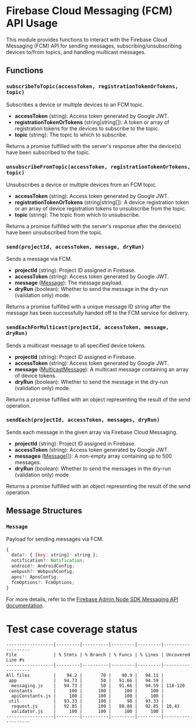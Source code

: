 # Firebase Cloud Messaging (FCM) API Usage

This module provides functions to interact with the Firebase Cloud Messaging (FCM) API for sending messages, subscribing/unsubscribing devices to/from topics, and handling multicast messages.

## Functions

### `subscribeToTopic(accessToken, registrationTokenOrTokens, topic)`

Subscribes a device or multiple devices to an FCM topic.

- **accessToken** (string): Access token generated by Google JWT.
- **registrationTokenOrTokens** (string|string[]): A token or array of registration tokens for the devices to subscribe to the topic.
- **topic** (string): The topic to which to subscribe.

Returns a promise fulfilled with the server's response after the device(s) have been subscribed to the topic.

### `unsubscribeFromTopic(accessToken, registrationTokenOrTokens, topic)`

Unsubscribes a device or multiple devices from an FCM topic.

- **accessToken** (string): Access token generated by Google JWT.
- **registrationTokenOrTokens** (string|string[]): A device registration token or an array of device registration tokens to unsubscribe from the topic.
- **topic** (string): The topic from which to unsubscribe.

Returns a promise fulfilled with the server's response after the device(s) have been unsubscribed from the topic.

### `send(projectId, accessToken, message, dryRun)`

Sends a message via FCM.

- **projectId** (string): Project ID assigned in Firebase.
- **accessToken** (string): Access token generated by Google JWT.
- **message** ([Message](#message)): The message payload.
- **dryRun** (boolean): Whether to send the message in the dry-run (validation only) mode.

Returns a promise fulfilled with a unique message ID string after the message has been successfully handed off to the FCM service for delivery.

### `sendEachForMulticast(projectId, accessToken, message, dryRun)`

Sends a multicast message to all specified device tokens.

- **projectId** (string): Project ID assigned in Firebase.
- **accessToken** (string): Access token generated by Google JWT.
- **message** ([MulticastMessage](#multicastmessage)): A multicast message containing an array of device tokens.
- **dryRun** (boolean): Whether to send the message in the dry-run (validation only) mode.

Returns a promise fulfilled with an object representing the result of the send operation.

### `sendEach(projectId, accessToken, messages, dryRun)`

Sends each message in the given array via Firebase Cloud Messaging.

- **projectId** (string): Project ID assigned in Firebase.
- **accessToken** (string): Access token generated by Google JWT.
- **messages** ([Message](#message)[]): A non-empty array containing up to 500 messages.
- **dryRun** (boolean): Whether to send the messages in the dry-run (validation only) mode.

Returns a promise fulfilled with an object representing the result of the send operation.

## Message Structures

### `Message`

Payload for sending messages via FCM.

```javascript
{
  data?: { [key: string]: string };
  notification?: Notification;
  android?: AndroidConfig;
  webpush?: WebpushConfig;
  apns?: ApnsConfig;
  fcmOptions?: FcmOptions;
}
```

For more details, refer to the [Firebase Admin Node SDK Messaging API documentation](https://github.com/firebase/firebase-admin-node/blob/837b69b61b3df3dcd8a31ccd16062e1bba236dca/src/messaging/messaging-api.ts).


# Test case coverage status

```test coverage status
------------------|---------|----------|---------|---------|-------------------
File              | % Stmts | % Branch | % Funcs | % Lines | Uncovered Line #s 
------------------|---------|----------|---------|---------|-------------------
All files         |    94.2 |       70 |    90.9 |   94.11 |                   
 app              |   94.73 |       50 |   91.66 |   94.59 |                   
  messaging.js    |   94.73 |       50 |   91.66 |   94.59 | 118-120           
 constants        |     100 |      100 |     100 |     100 |                   
  apiConstants.js |     100 |      100 |     100 |     100 |                   
 util             |   93.33 |      100 |      90 |   93.33 |                   
  request.js      |   92.85 |      100 |   88.88 |   92.85 | 10,43             
  validator.js    |     100 |      100 |     100 |     100 |                   
------------------|---------|----------|---------|---------|-------------------

```